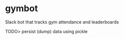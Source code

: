 # gymbot
Slack bot that tracks gym attendance and leaderboards

TODO> persist (dump) data using pickle
